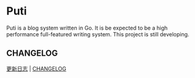 # Puti

Puti is a blog system written in Go. It is be expected to be a high performance full-featured writing system. This project is still developing.

## CHANGELOG
[更新日志](https://github.com/puti-projects/puti/blob/master/docs/CHANGELOG.md) | [CHANGELOG](https://github.com/puti-projects/puti/blob/master/docs/CHANGELOG_EN.md)
